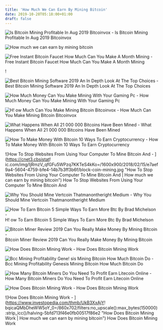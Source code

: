 ```yaml
---
title: 'How Much We Can Earn By Mining Bitcoin'
date: 2019-10-28T05:18:00+01:00
draft: false
---
```


![Is Bitcoin Mining Profitable In Aug 2019 Bitcoinvox - ](https://bitcoinvox.com/wp-content/uploads/2018/07/btc-mining.jpg "Is Bitcoin Mining Profitable In Aug 2019 Bitcoinvox | How much we can earn by mining bitcoin") Is Bitcoin Mining Profitable In Aug 2019 Bitcoinvox

![How much we can earn by mining bitcoin](http://bot-sense.com/42-large_default/150-ths-bitcoin-mining-contract-12-months-rent-your-mining-rig-today.jpg "How much we can earn by mining bitcoin") 

![Free Instant Bitcoin Faucet How Much Can You Make A Month Mining - ](https://i.ytimg.com/vi/uy4lX4Fqdbs/maxresdefault.jpg "Free Instant Bitcoin Faucet How Much Can You Make A Month Mining | How much we can earn by mining bitcoin") Free Instant Bitcoin Faucet How Much Can You Make A Month Mining

!

![Best Bitcoin Mining Software 2019 An In Depth Look At The Top Choices - ](https://blockonomi-9fcd.kxcdn.com/wp-content/uploads/2018/07/cgminer.jpg "Best Bitcoin Mining Software 2019 An In Depth Look At The Top Choices | How much we can earn by mining bitcoin") Best Bitcoin Mining Software 2019 An In Depth Look At The Top Choices

![How Much Money Can You Make Mining With Your Gaming Pc - ](https://thumbor.forbes.com/thumbor/960x0/https%3A%2F%2Fblogs-images.forbes.com%2Fjasonevangelho%2Ffiles%2F2018%2F01%2Fd4KAnps-1200x900.jpg "How Much Money Can You Make Mining With Your Gaming Pc | How much we can earn by mining bitcoin") How Much Money Can You Make Mining With Your Gaming Pc

![H!   ow Much Can You Make Mining Bitcoin Bitcoinvox - ](https://bitcoinvox.com/wp-content/uploads/2018/09/how-much-can-you-make-mining-bitcoin-300x180.jpg "How !   Much Can You Make Mining Bitcoin Bitcoinvox | How much we can earn by mining bitcoin") How Much Can You Make Mining Bitcoin Bitcoinvox

![What Happens When All 21 000 000 Bitcoins Have Been Mined - ](https://cryptocoinmastery.com/wp-content/uploads/bit-coin-mining-cryptocoin-illustration-1024x576.jpg "What Happens When All 21 000 000 Bitcoins Have Been Mined | How much we can earn by mining bitcoin") What Happens When All 21 000 000 Bitcoins Have Been Mined

![How To Make Money With Bitcoin 10 Ways To Earn Cryptocurrency - ](https://blockonomi-9fcd.kxcdn.com/wp-content/uploads/2018/01/bitcoin-faucets.jpg "How To Make Money With Bitcoin 10 Ways To Earn Cryptocurrency | How much we can earn by mining bitcoin") How To Make Money With Bitcoin 10 Ways To Earn Cryptocurrency

![How To Stop Websites From Using Your Computer To Mine Bitcoin And - ](https://cnet3.cbsistat!   ic.com/img/IjRmzV_qfGFu5WPzq7KKTeS4kKo=/1600x900/2018/02/15/e7aef9a4-5604-4759-bfe4-14b7b3ff3b6f/block-coin-mining.jpg "How To Stop Websites From Using Your Computer To Mine Bitcoin And | How much we can earn by mining bitcoin") How To Stop Websites From Using Your Computer To Mine Bitcoin And

![Why You Should Mine Vertcoin Thatmanontheright Medium - ](https://miro.medium.com/max/1313/1*BSGPQDtZPkVEMp6hyCubrQ.jpeg "Why You Should Mine Vertcoin Thatmanontheright Medium | How much we can earn by mining bitcoin") Why You Should Mine Vertcoin Thatmanontheright Medium

![How To Earn Bitcoin 5 Simple Ways To Earn More Btc By Brad Michelson - ](https://hackernoon.com/drafts/hn2v31fx.png "How To Earn Bitcoin 5 Simple Ways To Earn Mor!   e Btc By Brad Michelson | How much we can earn by mining bitcoin") H! ow To Earn Bitcoin 5 Simple Ways To Earn More Btc By Brad Michelson

![Bitcoin Miner Review 2019 Can You Really Make Money By Mining Bitcoin - ](https://trustedbrokerz.com/wp-content/uploads/2019/03/bm5.jpg "Bitcoin Miner Review 2019 Can You Really Make Money By Mining Bitcoin | How much we can earn by mining bitcoin") Bitcoin Miner Review 2019 Can You Really Make Money By Mining Bitcoin

![How Does Bitcoin Mining Work - ](https://www.investopedia.com/thmb/rmbZ2U0RwSSvxz9PQxLand8jd6E=/1115x889/filters:no_upscale():max_bytes(150000):strip_icc()/cryptocompare_1-5bfd7141c9e77c0058b18a01 "How Does Bitcoin Mining Work | How much we can earn by mining bitcoin") How Does Bitcoin Mining Work

![Bcc Mining Profitability Gene!   sis Mining Bitcoin How Much Bitcoin Do - ](https://i.ytimg.com/vi/X8aFyaQWgpg/maxresdefault.jpg "Bcc Mining Profitability Genesis Mining Bitcoin How Much Bitcoin Do | How much we can earn by mining bitcoin") Bcc Mining Profitability Genesis Mining Bitcoin How Much Bitcoin Do

![How Many Bitcoin Miners Do You Need To Profit Earn Litecoin Online - ](https://i.ytimg.com/vi/fYGPOqji1UQ/hqdefault.jpg "How Many Bitcoin Miners Do You Need To Profit Earn Litecoin Online | How much we can earn by mining bitcoin") How Many Bitcoin Miners Do You Need To Profit Earn Litecoin Online

![How Does Bitcoin Mining Work - ](https://www.investopedia.com/thmb/uzWlh7Z-HdRqc0ygvdNbc8ZjQBQ=/680x440/filters:no_upscale():max_bytes(150000):strip_icc()/bitcoin_mining-5bfd714a46e0fb0051b6abc6 "How Does Bitcoin Mining Work | How much we can earn by mining bitcoin") How Does Bitcoin Mining Work

 ![How Does Bitcoin Mining Work - ](https://www.investopedia.com/thmb/UkB3XxAjY!   bqicaQMbDheWW5oY_0=/860x702/filters:no_upscale():max_bytes(150000):strip_icc()/halving-5bfd713f46e0fb00517f86e2 "How Does Bitcoin Mining Work | How much we can earn by mining bitcoin") How Does Bitcoin Mining Work